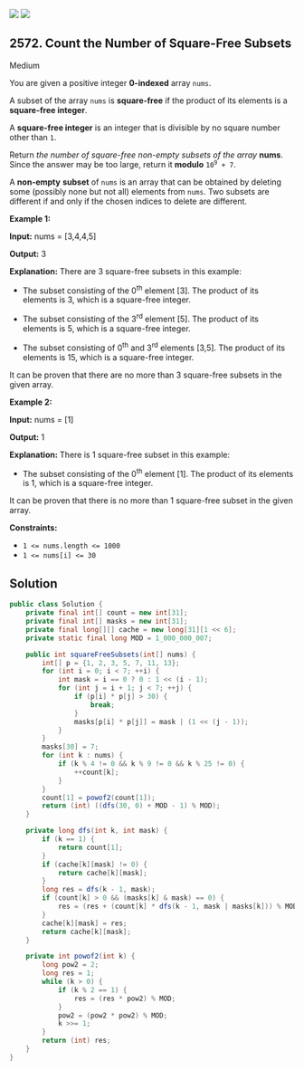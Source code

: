 [![](https://img.shields.io/github/stars/javadev/LeetCode-in-Java?label=Stars&style=flat-square)](https://github.com/javadev/LeetCode-in-Java)
[![](https://img.shields.io/github/forks/javadev/LeetCode-in-Java?label=Fork%20me%20on%20GitHub%20&style=flat-square)](https://github.com/javadev/LeetCode-in-Java/fork)

## 2572\. Count the Number of Square-Free Subsets

Medium

You are given a positive integer **0-indexed** array `nums`.

A subset of the array `nums` is **square-free** if the product of its elements is a **square-free integer**.

A **square-free integer** is an integer that is divisible by no square number other than `1`.

Return _the number of square-free non-empty subsets of the array_ **nums**. Since the answer may be too large, return it **modulo** <code>10<sup>9</sup> + 7</code>.

A **non-empty** **subset** of `nums` is an array that can be obtained by deleting some (possibly none but not all) elements from `nums`. Two subsets are different if and only if the chosen indices to delete are different.

**Example 1:**

**Input:** nums = [3,4,4,5]

**Output:** 3

**Explanation:** There are 3 square-free subsets in this example: 

- The subset consisting of the 0<sup>th</sup> element [3]. The product of its elements is 3, which is a square-free integer.

- The subset consisting of the 3<sup>rd</sup> element [5]. The product of its elements is 5, which is a square-free integer. 

- The subset consisting of 0<sup>th</sup> and 3<sup>rd</sup> elements [3,5]. The product of its elements is 15, which is a square-free integer. 

It can be proven that there are no more than 3 square-free subsets in the given array.

**Example 2:**

**Input:** nums = [1]

**Output:** 1

**Explanation:** There is 1 square-free subset in this example: 

- The subset consisting of the 0<sup>th</sup> element [1]. The product of its elements is 1, which is a square-free integer. 

It can be proven that there is no more than 1 square-free subset in the given array.

**Constraints:**

*   `1 <= nums.length <= 1000`
*   `1 <= nums[i] <= 30`

## Solution

```java
public class Solution {
    private final int[] count = new int[31];
    private final int[] masks = new int[31];
    private final long[][] cache = new long[31][1 << 6];
    private static final long MOD = 1_000_000_007;

    public int squareFreeSubsets(int[] nums) {
        int[] p = {1, 2, 3, 5, 7, 11, 13};
        for (int i = 0; i < 7; ++i) {
            int mask = i == 0 ? 0 : 1 << (i - 1);
            for (int j = i + 1; j < 7; ++j) {
                if (p[i] * p[j] > 30) {
                    break;
                }
                masks[p[i] * p[j]] = mask | (1 << (j - 1));
            }
        }
        masks[30] = 7;
        for (int k : nums) {
            if (k % 4 != 0 && k % 9 != 0 && k % 25 != 0) {
                ++count[k];
            }
        }
        count[1] = powof2(count[1]);
        return (int) ((dfs(30, 0) + MOD - 1) % MOD);
    }

    private long dfs(int k, int mask) {
        if (k == 1) {
            return count[1];
        }
        if (cache[k][mask] != 0) {
            return cache[k][mask];
        }
        long res = dfs(k - 1, mask);
        if (count[k] > 0 && (masks[k] & mask) == 0) {
            res = (res + (count[k] * dfs(k - 1, mask | masks[k])) % MOD) % MOD;
        }
        cache[k][mask] = res;
        return cache[k][mask];
    }

    private int powof2(int k) {
        long pow2 = 2;
        long res = 1;
        while (k > 0) {
            if (k % 2 == 1) {
                res = (res * pow2) % MOD;
            }
            pow2 = (pow2 * pow2) % MOD;
            k >>= 1;
        }
        return (int) res;
    }
}
```